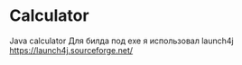 # Calculator
Java calculator
Для билда под exe я использовал launch4j
https://launch4j.sourceforge.net/
